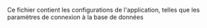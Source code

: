 Ce fichier contient les configurations de l'application, telles que les paramètres de connexion à la base de données
